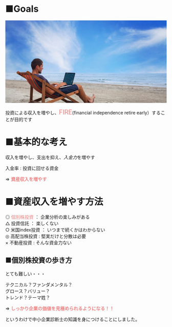 # ■Goals

<img src="https://github.com/ybkm/TIL/blob/master/SMEC/images/working-from-anywhere.jpg"  width="640px">


投資による収入を増やし、<span style="font-size: 140%; color: LightCoral;">FIRE</span>(financial independence retire early）することが目的です

# ■基本的な考え

収入を増やし、支出を抑え、*入金力*を増やす

入金率 : 投資に回せる資金

=> <span style="color: LightCoral;">**資産収入を増やす**</span>

# ■資産収入を増やす方法

◎   <span style="color: LightCoral;">個別株投資</span>   ： 企業分析の楽しみがある  
△   投資信託     ： 楽しくない  
○   米国index投資   ：  いつまで続くかはわからない  
◎   高配当株投資    :   堅実だけと分散は必要  
×   不動産投資      :   そんな資金力ない  

## ■個別株投資の歩き方

とても難しい・・・

テクニカル？ファンダメンタル？  
グロース？バリュー？  
トレンド？テーマ姓？  

=> <span style="color: LightCoral;">**しっかり企業の価値を見極められるようになる！！**</span>

というわけで中小企業診断士の知識を身につけることにしました。
